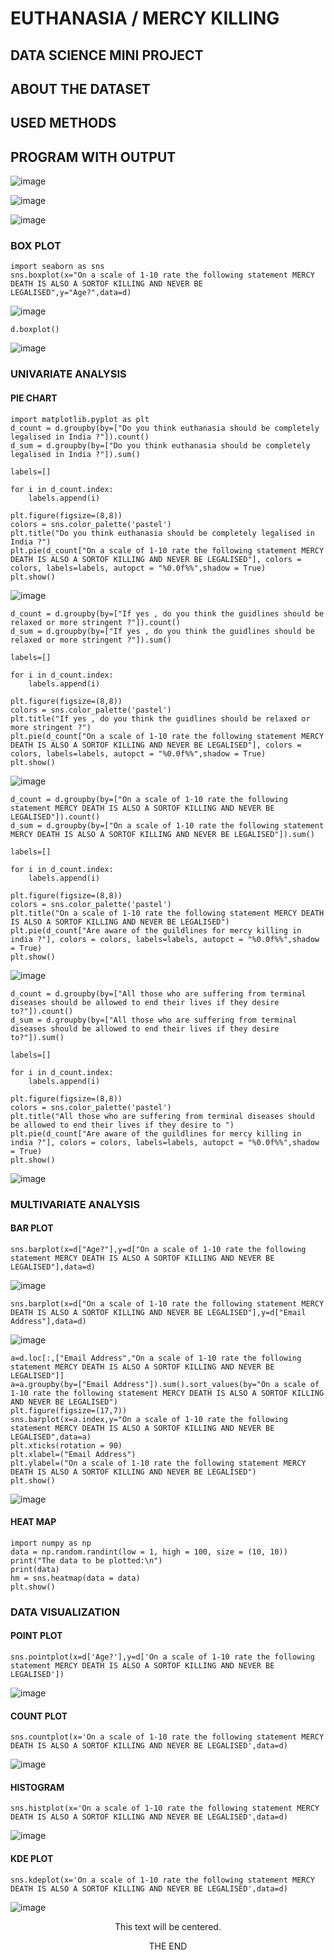 # EUTHANASIA / MERCY KILLING
## DATA SCIENCE MINI PROJECT

## ABOUT THE DATASET

## USED METHODS

## PROGRAM WITH OUTPUT

![image](https://user-images.githubusercontent.com/66360846/201723211-73ba837d-10d9-4c8f-8841-022f99db3819.png)

![image](https://user-images.githubusercontent.com/66360846/201723356-faaebab5-c8fe-43bf-9f91-96712b7e4110.png)

![image](https://user-images.githubusercontent.com/66360846/201723498-d8a7f58f-76b3-40f7-b9b6-cb6a2dc09cd4.png)

### BOX PLOT

```
import seaborn as sns
sns.boxplot(x="On a scale of 1-10 rate the following statement MERCY DEATH IS ALSO A SORTOF KILLING AND NEVER BE LEGALISED",y="Age?",data=d)
```
![image](https://user-images.githubusercontent.com/66360846/201723719-ca2e7784-a39e-4da7-8296-d3027a74c305.png)


```
d.boxplot()
```
![image](https://user-images.githubusercontent.com/66360846/201723997-7e3f317a-a640-4fa4-b8ef-708c31f165ca.png)


### UNIVARIATE ANALYSIS
#### PIE CHART 

```
import matplotlib.pyplot as plt
d_count = d.groupby(by=["Do you think euthanasia should be completely legalised in India ?"]).count()
d_sum = d.groupby(by=["Do you think euthanasia should be completely legalised in India ?"]).sum()

labels=[]

for i in d_count.index:
    labels.append(i)

plt.figure(figsize=(8,8))
colors = sns.color_palette('pastel')
plt.title("Do you think euthanasia should be completely legalised in India ?")
plt.pie(d_count["On a scale of 1-10 rate the following statement MERCY DEATH IS ALSO A SORTOF KILLING AND NEVER BE LEGALISED"], colors = colors, labels=labels, autopct = "%0.0f%%",shadow = True) 
plt.show()
```
![image](https://user-images.githubusercontent.com/66360846/201724255-4774cd29-87c6-4b29-8f8a-a59bd822489a.png)


```
d_count = d.groupby(by=["If yes , do you think the guidlines should be relaxed or more stringent ?"]).count()
d_sum = d.groupby(by=["If yes , do you think the guidlines should be relaxed or more stringent ?"]).sum()

labels=[]

for i in d_count.index:
    labels.append(i)

plt.figure(figsize=(8,8))
colors = sns.color_palette('pastel')
plt.title("If yes , do you think the guidlines should be relaxed or more stringent ?")
plt.pie(d_count["On a scale of 1-10 rate the following statement MERCY DEATH IS ALSO A SORTOF KILLING AND NEVER BE LEGALISED"], colors = colors, labels=labels, autopct = "%0.0f%%",shadow = True) 
plt.show()
```
![image](https://user-images.githubusercontent.com/66360846/201724724-501d601a-79fa-45c0-9aa2-fbefd1a93726.png)


```
d_count = d.groupby(by=["On a scale of 1-10 rate the following statement MERCY DEATH IS ALSO A SORTOF KILLING AND NEVER BE LEGALISED"]).count()
d_sum = d.groupby(by=["On a scale of 1-10 rate the following statement MERCY DEATH IS ALSO A SORTOF KILLING AND NEVER BE LEGALISED"]).sum()

labels=[]

for i in d_count.index:
    labels.append(i)

plt.figure(figsize=(8,8))
colors = sns.color_palette('pastel')
plt.title("On a scale of 1-10 rate the following statement MERCY DEATH IS ALSO A SORTOF KILLING AND NEVER BE LEGALISED")
plt.pie(d_count["Are aware of the guildlines for mercy killing in india ?"], colors = colors, labels=labels, autopct = "%0.0f%%",shadow = True) 
plt.show()
```
![image](https://user-images.githubusercontent.com/66360846/201724805-7efa719a-e1c3-43d8-8a53-c1ed0a2f192c.png)

```
d_count = d.groupby(by=["All those who are suffering from terminal diseases should be allowed to end their lives if they desire to?"]).count()
d_sum = d.groupby(by=["All those who are suffering from terminal diseases should be allowed to end their lives if they desire to?"]).sum()

labels=[]

for i in d_count.index:
    labels.append(i)

plt.figure(figsize=(8,8))
colors = sns.color_palette('pastel')
plt.title("All those who are suffering from terminal diseases should be allowed to end their lives if they desire to ")
plt.pie(d_count["Are aware of the guildlines for mercy killing in india ?"], colors = colors, labels=labels, autopct = "%0.0f%%",shadow = True) 
plt.show()
```
![image](https://user-images.githubusercontent.com/66360846/201724862-49168ca6-e271-4df7-b13a-17f8555da0ae.png)


### MULTIVARIATE ANALYSIS
#### BAR PLOT

```
sns.barplot(x=d["Age?"],y=d["On a scale of 1-10 rate the following statement MERCY DEATH IS ALSO A SORTOF KILLING AND NEVER BE LEGALISED"],data=d)
```
![image](https://user-images.githubusercontent.com/66360846/201724976-1c6054ff-1efc-4421-88d0-4035cc5c0a0f.png)


```
sns.barplot(x=d["On a scale of 1-10 rate the following statement MERCY DEATH IS ALSO A SORTOF KILLING AND NEVER BE LEGALISED"],y=d["Email Address"],data=d)
```
![image](https://user-images.githubusercontent.com/66360846/201725048-ad23b99f-8008-4a8f-b162-4955ec66c10e.png)


```
a=d.loc[:,["Email Address","On a scale of 1-10 rate the following statement MERCY DEATH IS ALSO A SORTOF KILLING AND NEVER BE LEGALISED"]]
a=a.groupby(by=["Email Address"]).sum().sort_values(by="On a scale of 1-10 rate the following statement MERCY DEATH IS ALSO A SORTOF KILLING AND NEVER BE LEGALISED")
plt.figure(figsize=(17,7))
sns.barplot(x=a.index,y="On a scale of 1-10 rate the following statement MERCY DEATH IS ALSO A SORTOF KILLING AND NEVER BE LEGALISED",data=a)
plt.xticks(rotation = 90)
plt.xlabel=("Email Address")
plt.ylabel=("On a scale of 1-10 rate the following statement MERCY DEATH IS ALSO A SORTOF KILLING AND NEVER BE LEGALISED")
plt.show()
```
![image](https://user-images.githubusercontent.com/66360846/201725132-122645ed-2f69-45b0-8fd5-57eb1c76b80a.png)


#### HEAT MAP
```
import numpy as np
data = np.random.randint(low = 1, high = 100, size = (10, 10))
print("The data to be plotted:\n")
print(data)
hm = sns.heatmap(data = data)
plt.show()
```


### DATA VISUALIZATION
#### POINT PLOT

```
sns.pointplot(x=d['Age?'],y=d['On a scale of 1-10 rate the following statement MERCY DEATH IS ALSO A SORTOF KILLING AND NEVER BE LEGALISED'])
```
![image](https://user-images.githubusercontent.com/66360846/201725535-c87e1d10-1af1-4d03-9f38-055299270e85.png)


#### COUNT PLOT

```
sns.countplot(x='On a scale of 1-10 rate the following statement MERCY DEATH IS ALSO A SORTOF KILLING AND NEVER BE LEGALISED',data=d)
```
![image](https://user-images.githubusercontent.com/66360846/201725642-fd6be289-a3dc-4ac6-93aa-56a402d758f6.png)


#### HISTOGRAM

```
sns.histplot(x='On a scale of 1-10 rate the following statement MERCY DEATH IS ALSO A SORTOF KILLING AND NEVER BE LEGALISED',data=d)
```
![image](https://user-images.githubusercontent.com/66360846/201725773-8893d3fa-22ff-4c40-b413-ee56a30a678b.png)


#### KDE PLOT

```
sns.kdeplot(x='On a scale of 1-10 rate the following statement MERCY DEATH IS ALSO A SORTOF KILLING AND NEVER BE LEGALISED',data=d)
```

![image](https://user-images.githubusercontent.com/66360846/201725860-861f7a05-ed81-4529-8801-4229fd46890b.png)



<center>
  This text will be centered.
  <p>THE END</p>
</center>

